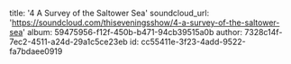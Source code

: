 title: '4 A Survey of the Saltower Sea'
soundcloud_url: 'https://soundcloud.com/thiseveningsshow/4-a-survey-of-the-saltower-sea'
album: 59475956-f12f-450b-b471-94cb39515a0b
author: 7328c14f-7ec2-4511-a24d-29a1c5ce23eb
id: cc55411e-3f23-4add-9522-fa7bdaee0919
